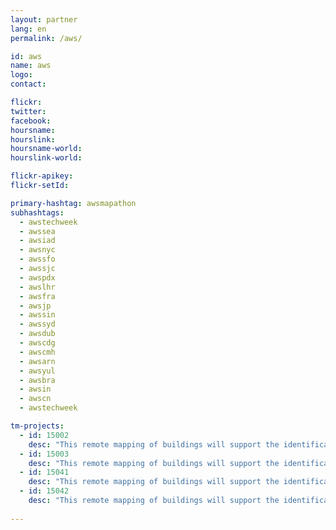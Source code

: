 ```yaml
---
layout: partner
lang: en
permalink: /aws/

id: aws
name: aws
logo:
contact: 

flickr:
twitter: 
facebook: 
hoursname: 
hourslink: 
hoursname-world: 
hourslink-world: 

flickr-apikey:
flickr-setId:

primary-hashtag: awsmapathon
subhashtags:
  - awstechweek
  - awssea
  - awsiad
  - awsnyc
  - awssfo
  - awssjc
  - awspdx
  - awslhr
  - awsfra
  - awsjp
  - awssin
  - awssyd
  - awsdub
  - awscdg
  - awscmh
  - awsarn
  - awsyul
  - awsbra
  - awsin
  - awscn
  - awstechweek

tm-projects:
  - id: 15002
    desc: "This remote mapping of buildings will support the identification and characterization of settlements, as well as the implementation of planned activities and largely the generation of data for humanitarian activities."
  - id: 15003
    desc: "This remote mapping of buildings will support the identification and characterization of settlements, as well as the implementation of planned activities and largely the generation of data for humanitarian activities."
  - id: 15041
    desc: "This remote mapping of buildings will support the identification and characterization of settlements, as well as the implementation of planned activities and largely the generation of data for humanitarian activities."
  - id: 15042
    desc: "This remote mapping of buildings will support the identification and characterization of settlements, as well as the implementation of planned activities and largely the generation of data for humanitarian activities."
    
---
```

